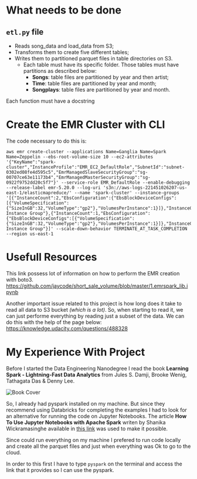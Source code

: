 # What needs to be done
## `etl.py` file
- Reads song_data and load_data from S3;
- Transforms them to create five different tables;
- Writes them to partitioned parquet files in table directories on S3.
    - Each table must have its specific folder. Those tables must have partitions as described below:
        - **Songs**: table files are partitioned by year and then artist;
        - **Time**: table files are partitioned by year and month;
        - **Songplays**: table files are partitioned by year and month. 

Each function must have a docstring        
# Create the EMR Cluster with CLI
The code necessary to do this is:
```
aws emr create-cluster --applications Name=Ganglia Name=Spark Name=Zeppelin --ebs-root-volume-size 10 --ec2-attributes '{"KeyName":"spark-cluster","InstanceProfile":"EMR_EC2_DefaultRole","SubnetId":"subnet-0302ed08fe4d595c5","EmrManagedSlaveSecurityGroup":"sg-00707ce63e11173b4","EmrManagedMasterSecurityGroup":"sg-0922f9752dd20c5f7"}' --service-role EMR_DefaultRole --enable-debugging --release-label emr-5.20.0 --log-uri 's3n://aws-logs-221451026207-us-east-1/elasticmapreduce/' --name 'spark-cluster' --instance-groups '[{"InstanceCount":2,"EbsConfiguration":{"EbsBlockDeviceConfigs":[{"VolumeSpecification":{"SizeInGB":32,"VolumeType":"gp2"},"VolumesPerInstance":1}]},"InstanceGroupType":"CORE","InstanceType":"m5.xlarge","Name":"Core Instance Group"},{"InstanceCount":1,"EbsConfiguration":{"EbsBlockDeviceConfigs":[{"VolumeSpecification":{"SizeInGB":32,"VolumeType":"gp2"},"VolumesPerInstance":1}]},"InstanceGroupType":"MASTER","InstanceType":"m5.xlarge","Name":"Master Instance Group"}]' --scale-down-behavior TERMINATE_AT_TASK_COMPLETION --region us-east-1
```

# Usefull Resources
This link possess lot of information on how to perform the EMR creation with boto3.
https://github.com/jaycode/short_sale_volume/blob/master/1.emrspark_lib.ipynb

Another important issue related to this project is how long does it take to read all data to S3 bucket _(which is a lot)_. So, when starting to read it, we can just performe everything by reading just a subset of the data. We can do this with the help of the page below:
https://knowledge.udacity.com/questions/488328

# My Experience With Project
Before I started the Data Engineering Nanodegree I read the book **Learning Spark - Lightning-Fast Data Analytics** from Jules S. Damji, Brooke Wenig, Tathagata Das & Denny Lee.

![Book Cover](https://m.media-amazon.com/images/I/51hh4ltGnnL._SX379_BO1,204,203,200_.jpg)

So, I already had pyspark installed on my machine. But since they recommend using Databricks for completing the examples I had to look for an alternative for running the code on Jupyter Notebooks. The article **How To Use Jupyter Notebooks with Apache Spark** writen by Shanika Wickramasinghe available in [this link](https://www.bmc.com/blogs/jupyter-notebooks-apache-spark/) was used to make it possible.<br>

Since could run everything on my machine I prefered to run code locally and create all the parquet files and just when everything was Ok to go to the cloud. 

In order to this first I have to type `pyspark` on the terminal and access the link that it provides so I can use the pyspark.